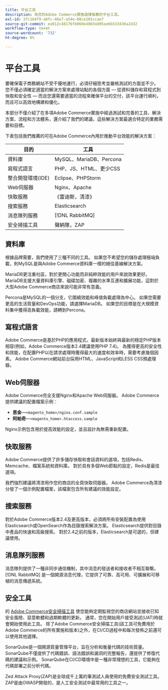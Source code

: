 ```yaml
---
title: 平台工具
description: 為您的Adobe Commerce實施選擇推薦的平台工具。
exl-id: 3fc164f9-a0fc-46e7-a54e-08ce101ccae7
source-git-commit: ea912c48176fb060e48654d05ae6b533436a2432
workflow-type: tm+mt
source-wordcount: '732'
ht-degree: 0%

---
```


# 平台工具

要確保電子商務網站不受干擾地運行，必須仔細思考並嚴格測試的方面並不少。 您不僅必須確定適當的解決方案來處理站點的各個方面 — 從資料儲存和寫程式到快取和安全性 — 而且您還需要適當的流程來確保平台的交付，該平台運行順利，而且可以高效地構建和優化。

本部分不僅介紹了在多項Adobe Commerce實施中經過測試和完善的工具、解決方案、流程和方法體系，還介紹了我們的建議，這些解決方案最適合特定的業務需要和目標。

下表包括我們推薦的可在Adobe Commerce內用於推動平台效能的解決方案：

| 目的 | 工具 |
|------------------------------------------|-------------------------|
| 資料庫 | MySQL、MariaDB、Percona |
| 寫程式語言 | PHP、JS、HTML、更少CSS |
| 整合開發環境(IDE) | Eclipse、PHPStorm |
| Web伺服器 | Nginx、Apache |
| 快取服務 | 《雷迪斯，清漆》 |
| 搜索服務 | Elasticsearch |
| 消息隊列服務 | [!DNL RabbitMQ] |
| 安全掃描工具 | 聲納隊，ZAP |

## 資料庫

根據品牌需要，我們使用了三種不同的工具。 如果您不希望您的儲存處理極端負載，則MySQL是與Adobe Commerce資料庫一樣的絕佳基線解決方案。

MariaDB更注重社區，對於更關心功能而非純粹效能的用戶來說效果更好。 MariaDB支援大量資料庫引擎、磁碟加密、複雜的水準互連和擴展功能，這對於大型Adobe Commerce商店來說可能非常有意義。

Percona是MySQL的一個分支，它圍繞效能和峰值負載處理為中心。 如果您需要更高的生活質量和DevOps功能，請選擇MariaDB。 如果您的目標是在大規模資料集中獲得高負載效能，請轉到Percona。

## 寫程式語言

Adobe Commerce是基於PHP的應用程式，最新版本始終與最新的穩定PHP版本相容(例如，Adobe Commerce版本2.4建議使用PHP 7.4)。 為獲得更高的安全性和效能，在配置PHP以在請求處理時獲得最大的速度和效率時，需要考慮幾個因素。 Adobe Commerce網站前台採用HTML、JavaScript和LESS CSS預處理器。

## Web伺服器

Adobe Commerce完全支援Nginx和Apache Web伺服器。 Adobe Commerce提供建議的配置檔案示例：

- **恩金**—`<magento_home>/nginx.conf.sample`
- **阿帕奇**—`<magento_home>.htaccess.sample`

Nginx示例包含用於提高效能的設定，並且設計為無需重新配置。

## 快取服務

Adobe Commerce提供了許多儲存快取和會話資料的選項，包括Redis、Memcache、檔案系統和資料庫。 對於具有多個Web節點的設定，Redis是最佳選項。

我們強烈建議將清漆用作您的商店的全頁快取伺服器。 Adobe Commerce為清漆分發了一個示例配置檔案，該檔案包含所有建議的效能設定。

## 搜索服務

對於Adobe Commerce版本2.4及更高版本，必須將所有安裝配置為使用Elasticsearch或OpenSearch作為目錄搜索解決方案。 Elasticsearch提供對目錄中產品的快速和高級搜索。 對於2.4之前的版本，Elasticsearch是可選的，但建議使用。

## 消息隊列服務

消息隊列提供了一種非同步通信機制，其中消息的發送者和接收者不相互聯繫。 [!DNL RabbitMQ] 是一個開源消息代理，它提供了可靠、高可用、可擴展和可移植的消息傳遞系統。

## 安全工具

的 [Adobe Commerce安全掃描工具](https://docs.magento.com/user-guide/magento/security-scan.html) 使您能夠定期監視您的商店網站並接收已知安全風險、惡意軟體和過期軟體的更新。 通常，您在開始用戶接受測試(UAT)時就會開始使用此工具。 除了Adobe Commerce安全掃描工具(該工具可免費用於Adobe Commerce的所有實施和版本)之外，在CI/CD過程中和每次發佈之前還可以使用其他選擇。

SonarQube是一個開源質量管理平台，旨在分析和衡量代碼的技術質量。 SonarQube不僅提供了代碼錯誤、語法錯誤和漏洞的完整報告，還提供了修復代碼的建議和示例。 SonarQube在CI/CD環境中是一種非常理想的工具，它能夠在代碼部署之前分析代碼。

Zed Attack Proxy(ZAP)是全球成千上萬的筆測試人員使用的免費安全測試工具。 ZAP是由OWASP開發的，是人工安全測試中最常用的工具之一。
